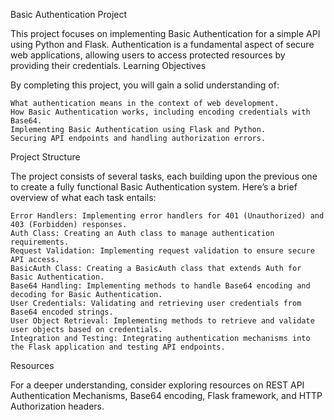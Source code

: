 Basic Authentication Project

This project focuses on implementing Basic Authentication for a simple API using Python and Flask. Authentication is a fundamental aspect of secure web applications, allowing users to access protected resources by providing their credentials.
Learning Objectives

By completing this project, you will gain a solid understanding of:

    What authentication means in the context of web development.
    How Basic Authentication works, including encoding credentials with Base64.
    Implementing Basic Authentication using Flask and Python.
    Securing API endpoints and handling authorization errors.

Project Structure

The project consists of several tasks, each building upon the previous one to create a fully functional Basic Authentication system. Here’s a brief overview of what each task entails:

    Error Handlers: Implementing error handlers for 401 (Unauthorized) and 403 (Forbidden) responses.
    Auth Class: Creating an Auth class to manage authentication requirements.
    Request Validation: Implementing request validation to ensure secure API access.
    BasicAuth Class: Creating a BasicAuth class that extends Auth for Basic Authentication.
    Base64 Handling: Implementing methods to handle Base64 encoding and decoding for Basic Authentication.
    User Credentials: Validating and retrieving user credentials from Base64 encoded strings.
    User Object Retrieval: Implementing methods to retrieve and validate user objects based on credentials.
    Integration and Testing: Integrating authentication mechanisms into the Flask application and testing API endpoints.

Resources

For a deeper understanding, consider exploring resources on REST API Authentication Mechanisms, Base64 encoding, Flask framework, and HTTP Authorization headers.
